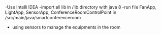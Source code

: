 -Use Intelli IDEA
-import all lib in /lib directory with java 8 
-run file FanApp, LightApp, SensorApp, ConferenceRoomControlPoint in /src/main/java/smartconferenceroom

- using sensors to manage the equipments in the room